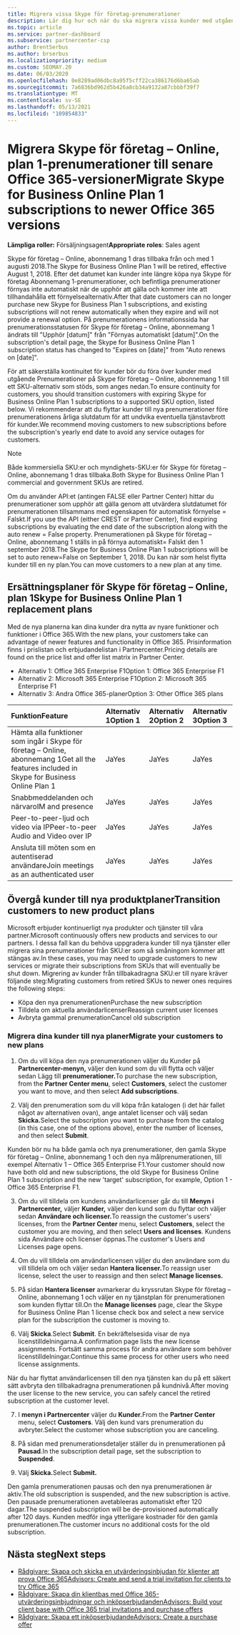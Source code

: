 ```yaml
---
title: Migrera vissa Skype för företag-prenumerationer
description: Lär dig hur och när du ska migrera vissa kunder med utgående Skype för företag – Online, abonnemang 1 till nya Office 365-versioner.
ms.topic: article
ms.service: partner-dashboard
ms.subservice: partnercenter-csp
author: BrentSerbus
ms.author: brserbus
ms.localizationpriority: medium
ms.custom: SEOMAY.20
ms.date: 06/03/2020
ms.openlocfilehash: 0e8289ad06dbc8a95f5cff22ca386176d6ba65ab
ms.sourcegitcommit: 7a6836bd962d5b426a8cb34a9132a87cbbbf39f7
ms.translationtype: MT
ms.contentlocale: sv-SE
ms.lasthandoff: 05/13/2021
ms.locfileid: "109854833"
---
```

# <a name="migrate-skype-for-business-online-plan-1-subscriptions-to-newer-office-365-versions"></a><span data-ttu-id="7ff45-103">Migrera Skype för företag – Online, plan 1-prenumerationer till senare Office 365-versioner</span><span class="sxs-lookup"><span data-stu-id="7ff45-103">Migrate Skype for Business Online Plan 1 subscriptions to newer Office 365 versions</span></span>

<span data-ttu-id="7ff45-104">**Lämpliga roller:** Försäljningsagent</span><span class="sxs-lookup"><span data-stu-id="7ff45-104">**Appropriate roles**: Sales agent</span></span>

<span data-ttu-id="7ff45-105">Skype för företag – Online, abonnemang 1 dras tillbaka från och med 1 augusti 2018.</span><span class="sxs-lookup"><span data-stu-id="7ff45-105">The Skype for Business Online Plan 1 will be retired, effective August 1, 2018.</span></span> <span data-ttu-id="7ff45-106">Efter det datumet kan kunder inte längre köpa nya Skype för företag Abonnemang 1-prenumerationer, och befintliga prenumerationer förnyas inte automatiskt när de upphör att gälla och kommer inte att tillhandahålla ett förnyelsealternativ.</span><span class="sxs-lookup"><span data-stu-id="7ff45-106">After that date customers can no longer purchase new Skype for Business Plan 1 subscriptions, and existing subscriptions will not renew automatically when they expire and will not provide a renewal option.</span></span> <span data-ttu-id="7ff45-107">På prenumerationens informationssida har prenumerationsstatusen för Skype för företag – Online, abonnemang 1 ändrats till "Upphör [datum]" från "Förnyas automatiskt [datum]".</span><span class="sxs-lookup"><span data-stu-id="7ff45-107">On the subscription's detail page, the Skype for Business Online Plan 1 subscription status has changed to "Expires on [date]" from "Auto renews on [date]".</span></span>  

<span data-ttu-id="7ff45-108">För att säkerställa kontinuitet för kunder bör du föra över kunder med utgående Prenumerationer på Skype för företag – Online, abonnemang 1 till ett SKU-alternativ som stöds, som anges nedan.</span><span class="sxs-lookup"><span data-stu-id="7ff45-108">To ensure continuity for customers, you should transition customers with expiring Skype for Business Online Plan 1 subscriptions to a supported SKU option, listed below.</span></span> <span data-ttu-id="7ff45-109">Vi rekommenderar att du flyttar kunder till nya prenumerationer före prenumerationens årliga slutdatum för att undvika eventuella tjänstavbrott för kunder.</span><span class="sxs-lookup"><span data-stu-id="7ff45-109">We recommend moving customers to new subscriptions before the subscription's yearly end date to avoid any service outages for customers.</span></span> 

>[!NOTE]
><span data-ttu-id="7ff45-110">Både kommersiella SKU:er och myndighets-SKU:er för Skype för företag – Online, abonnemang 1 dras tillbaka.</span><span class="sxs-lookup"><span data-stu-id="7ff45-110">Both Skype for Business Online Plan 1 commercial and government SKUs are retired.</span></span>

<span data-ttu-id="7ff45-111">Om du använder API:et (antingen FALSE eller Partner Center) hittar du prenumerationer som upphör att gälla genom att utvärdera slutdatumet för prenumerationen tillsammans med egenskapen för automatisk förnyelse = Falskt.</span><span class="sxs-lookup"><span data-stu-id="7ff45-111">If you use the API (either CREST or Partner Center), find expiring subscriptions by evaluating the end date of the subscription along with the auto renew = False property.</span></span> <span data-ttu-id="7ff45-112">Prenumerationen på Skype för företag – Online, abonnemang 1 ställs in på förnya automatiskt= Falskt den 1 september 2018.</span><span class="sxs-lookup"><span data-stu-id="7ff45-112">The Skype for Business Online Plan 1 subscriptions will be set to auto renew=False on September 1, 2018.</span></span> <span data-ttu-id="7ff45-113">Du kan när som helst flytta kunder till en ny plan.</span><span class="sxs-lookup"><span data-stu-id="7ff45-113">You can move customers to a new plan at any time.</span></span> 

## <a name="skype-for-business-online-plan-1-replacement-plans"></a><span data-ttu-id="7ff45-114">Ersättningsplaner för Skype för företag – Online, plan 1</span><span class="sxs-lookup"><span data-stu-id="7ff45-114">Skype for Business Online Plan 1 replacement plans</span></span>

<span data-ttu-id="7ff45-115">Med de nya planerna kan dina kunder dra nytta av nyare funktioner och funktioner i Office 365.</span><span class="sxs-lookup"><span data-stu-id="7ff45-115">With the new plans, your customers take can advantage of newer features and functionality in Office 365.</span></span> <span data-ttu-id="7ff45-116">Prisinformation finns i prislistan och erbjudandelistan i Partnercenter.</span><span class="sxs-lookup"><span data-stu-id="7ff45-116">Pricing details are found on the price list and offer list matrix in Partner Center.</span></span> 

- <span data-ttu-id="7ff45-117">Alternativ 1: Office 365 Enterprise F1</span><span class="sxs-lookup"><span data-stu-id="7ff45-117">Option 1: Office 365 Enterprise F1</span></span>
- <span data-ttu-id="7ff45-118">Alternativ 2: Microsoft 365 Enterprise F1</span><span class="sxs-lookup"><span data-stu-id="7ff45-118">Option 2: Microsoft 365 Enterprise F1</span></span>
- <span data-ttu-id="7ff45-119">Alternativ 3: Andra Office 365-planer</span><span class="sxs-lookup"><span data-stu-id="7ff45-119">Option 3: Other Office 365 plans</span></span>

|<span data-ttu-id="7ff45-120">**Funktion**</span><span class="sxs-lookup"><span data-stu-id="7ff45-120">**Feature**</span></span>    |<span data-ttu-id="7ff45-121">**Alternativ 1**</span><span class="sxs-lookup"><span data-stu-id="7ff45-121">**Option 1**</span></span>   |<span data-ttu-id="7ff45-122">**Alternativ 2**</span><span class="sxs-lookup"><span data-stu-id="7ff45-122">**Option 2**</span></span>   |<span data-ttu-id="7ff45-123">**Alternativ 3**</span><span class="sxs-lookup"><span data-stu-id="7ff45-123">**Option 3**</span></span>   |
|:-----------------|:-----------------|:-------------|:------------|
|<span data-ttu-id="7ff45-124">Hämta alla funktioner som ingår i Skype för företag – Online, abonnemang 1</span><span class="sxs-lookup"><span data-stu-id="7ff45-124">Get all the features included in Skype for Business Online Plan 1</span></span>|<span data-ttu-id="7ff45-125">Ja</span><span class="sxs-lookup"><span data-stu-id="7ff45-125">Yes</span></span>   |<span data-ttu-id="7ff45-126">Ja</span><span class="sxs-lookup"><span data-stu-id="7ff45-126">Yes</span></span>   |<span data-ttu-id="7ff45-127">Ja</span><span class="sxs-lookup"><span data-stu-id="7ff45-127">Yes</span></span>   |
|<span data-ttu-id="7ff45-128">Snabbmeddelanden och närvaro</span><span class="sxs-lookup"><span data-stu-id="7ff45-128">IM and presence</span></span> |<span data-ttu-id="7ff45-129">Ja</span><span class="sxs-lookup"><span data-stu-id="7ff45-129">Yes</span></span>   |<span data-ttu-id="7ff45-130">Ja</span><span class="sxs-lookup"><span data-stu-id="7ff45-130">Yes</span></span>   |<span data-ttu-id="7ff45-131">Ja</span><span class="sxs-lookup"><span data-stu-id="7ff45-131">Yes</span></span>   |
|<span data-ttu-id="7ff45-132">Peer-to-peer-ljud och video via IP</span><span class="sxs-lookup"><span data-stu-id="7ff45-132">Peer-to-peer Audio and Video over IP</span></span>|<span data-ttu-id="7ff45-133">Ja</span><span class="sxs-lookup"><span data-stu-id="7ff45-133">Yes</span></span>   |<span data-ttu-id="7ff45-134">Ja</span><span class="sxs-lookup"><span data-stu-id="7ff45-134">Yes</span></span>   |<span data-ttu-id="7ff45-135">Ja</span><span class="sxs-lookup"><span data-stu-id="7ff45-135">Yes</span></span>   
|<span data-ttu-id="7ff45-136">Ansluta till möten som en autentiserad användare</span><span class="sxs-lookup"><span data-stu-id="7ff45-136">Join meetings as an authenticated user</span></span>| <span data-ttu-id="7ff45-137">Ja</span><span class="sxs-lookup"><span data-stu-id="7ff45-137">Yes</span></span>   |<span data-ttu-id="7ff45-138">Ja</span><span class="sxs-lookup"><span data-stu-id="7ff45-138">Yes</span></span>   |<span data-ttu-id="7ff45-139">Ja</span><span class="sxs-lookup"><span data-stu-id="7ff45-139">Yes</span></span>   |

## <a name="transition-customers-to-new-product-plans"></a><span data-ttu-id="7ff45-140">Övergå kunder till nya produktplaner</span><span class="sxs-lookup"><span data-stu-id="7ff45-140">Transition customers to new product plans</span></span>

<span data-ttu-id="7ff45-141">Microsoft erbjuder kontinuerligt nya produkter och tjänster till våra partner.</span><span class="sxs-lookup"><span data-stu-id="7ff45-141">Microsoft continuously offers new products and services to our partners.</span></span> <span data-ttu-id="7ff45-142">I dessa fall kan du behöva uppgradera kunder till nya tjänster eller migrera sina prenumerationer från SKU:er som så småningom kommer att stängas av.</span><span class="sxs-lookup"><span data-stu-id="7ff45-142">In these cases, you may need to upgrade customers to new services or migrate their subscriptions from SKUs that will eventually be shut down.</span></span> <span data-ttu-id="7ff45-143">Migrering av kunder från tillbakadragna SKU:er till nyare kräver följande steg:</span><span class="sxs-lookup"><span data-stu-id="7ff45-143">Migrating customers from retired SKUs to newer ones requires the following steps:</span></span>

- <span data-ttu-id="7ff45-144">Köpa den nya prenumerationen</span><span class="sxs-lookup"><span data-stu-id="7ff45-144">Purchase the new subscription</span></span>
- <span data-ttu-id="7ff45-145">Tilldela om aktuella användarlicenser</span><span class="sxs-lookup"><span data-stu-id="7ff45-145">Reassign current user licenses</span></span>
- <span data-ttu-id="7ff45-146">Avbryta gammal prenumeration</span><span class="sxs-lookup"><span data-stu-id="7ff45-146">Cancel old subscription</span></span>

### <a name="migrate-your-customers-to-new-plans"></a><span data-ttu-id="7ff45-147">Migrera dina kunder till nya planer</span><span class="sxs-lookup"><span data-stu-id="7ff45-147">Migrate your customers to new plans</span></span>

1. <span data-ttu-id="7ff45-148">Om du vill köpa den nya prenumerationen väljer du Kunder på **Partnercenter-menyn,** väljer den kund som du vill flytta och väljer sedan Lägg till **prenumerationer.**</span><span class="sxs-lookup"><span data-stu-id="7ff45-148">To purchase the new subscription, from the **Partner Center menu**, select **Customers**, select the customer you want to move, and then select **Add subscriptions**.</span></span>

2. <span data-ttu-id="7ff45-149">Välj den prenumeration som du vill köpa från katalogen (i det här fallet något av alternativen ovan), ange antalet licenser och välj sedan **Skicka.**</span><span class="sxs-lookup"><span data-stu-id="7ff45-149">Select the subscription you want to purchase from the catalog (in this case, one of the options above), enter the number of licenses, and then select **Submit**.</span></span> 

<span data-ttu-id="7ff45-150">Kunden bör nu ha både gamla och nya prenumerationer, den gamla Skype för företag – Online, abonnemang 1 och den nya målprenumerationen, till exempel Alternativ 1 – Office 365 Enterprise F1.</span><span class="sxs-lookup"><span data-stu-id="7ff45-150">Your customer should now have both old and new subscriptions, the old Skype for Business Online Plan 1  subscription and the new 'target' subscription, for example, Option 1 - Office 365 Enterprise F1.</span></span>

3. <span data-ttu-id="7ff45-151">Om du vill tilldela om kundens användarlicenser går du till **Menyn i Partnercenter,** väljer **Kunder,** väljer den kund som du flyttar och väljer sedan **Användare och licenser.**</span><span class="sxs-lookup"><span data-stu-id="7ff45-151">To reassign the customer's users' licenses, from the **Partner Center** menu, select **Customers**, select the customer you are moving, and then select **Users and licenses**.</span></span> <span data-ttu-id="7ff45-152">Kundens sida Användare och licenser öppnas.</span><span class="sxs-lookup"><span data-stu-id="7ff45-152">The customer's Users and Licenses page opens.</span></span>

4. <span data-ttu-id="7ff45-153">Om du vill tilldela om användarlicensen väljer du den användare som du vill tilldela om och väljer sedan **Hantera licenser.**</span><span class="sxs-lookup"><span data-stu-id="7ff45-153">To reassign user license, select the user to reassign and then select **Manage licenses.**</span></span>

5. <span data-ttu-id="7ff45-154">På sidan **Hantera licenser** avmarkerar du kryssrutan Skype för företag – Online, abonnemang 1 och väljer en ny tjänstplan för prenumerationen som kunden flyttar till.</span><span class="sxs-lookup"><span data-stu-id="7ff45-154">On the **Manage licenses** page, clear the Skype for Business Online Plan 1 license check box and select a new service plan for the subscription the customer is moving to.</span></span>

6. <span data-ttu-id="7ff45-155">Välj **Skicka**.</span><span class="sxs-lookup"><span data-stu-id="7ff45-155">Select **Submit**.</span></span> <span data-ttu-id="7ff45-156">En bekräftelsesida visar de nya licenstilldelningarna.</span><span class="sxs-lookup"><span data-stu-id="7ff45-156">A confirmation page lists the new license assignments.</span></span> <span data-ttu-id="7ff45-157">Fortsätt samma process för andra användare som behöver licenstilldelningar.</span><span class="sxs-lookup"><span data-stu-id="7ff45-157">Continue this same process for other users who need license assignments.</span></span>

<span data-ttu-id="7ff45-158">När du har flyttat användarlicensen till den nya tjänsten kan du på ett säkert sätt avbryta den tillbakadragna prenumerationen på kundnivå.</span><span class="sxs-lookup"><span data-stu-id="7ff45-158">After moving the user license to the new service, you can safely cancel the retired subscription at the customer level.</span></span>

7. <span data-ttu-id="7ff45-159">I **menyn i Partnercenter** väljer du **Kunder.**</span><span class="sxs-lookup"><span data-stu-id="7ff45-159">From the **Partner Center** menu, select **Customers**.</span></span> <span data-ttu-id="7ff45-160">Välj den kund vars prenumeration du avbryter.</span><span class="sxs-lookup"><span data-stu-id="7ff45-160">Select the customer whose subscription you are canceling.</span></span>

8. <span data-ttu-id="7ff45-161">På sidan med prenumerationsdetaljer ställer du in prenumerationen på **Pausad**.</span><span class="sxs-lookup"><span data-stu-id="7ff45-161">In the subscription detail page, set the subscription to **Suspended**.</span></span>

9. <span data-ttu-id="7ff45-162">Välj **Skicka.**</span><span class="sxs-lookup"><span data-stu-id="7ff45-162">Select **Submit.**</span></span>

<span data-ttu-id="7ff45-163">Den gamla prenumerationen pausas och den nya prenumerationen är aktiv.</span><span class="sxs-lookup"><span data-stu-id="7ff45-163">The old subscription is suspended, and the new subscription is active.</span></span> <span data-ttu-id="7ff45-164">Den pausade prenumerationen avetableeras automatiskt efter 120 dagar.</span><span class="sxs-lookup"><span data-stu-id="7ff45-164">The suspended subscription will be de-provisioned automatically after 120 days.</span></span> <span data-ttu-id="7ff45-165">Kunden medför inga ytterligare kostnader för den gamla prenumerationen.</span><span class="sxs-lookup"><span data-stu-id="7ff45-165">The customer incurs no additional costs for the old subscription.</span></span>

## <a name="next-steps"></a><span data-ttu-id="7ff45-166">Nästa steg</span><span class="sxs-lookup"><span data-stu-id="7ff45-166">Next steps</span></span>

- [<span data-ttu-id="7ff45-167">Rådgivare: Skapa och skicka en utvärderingsinbjudan för klienter att prova Office 365</span><span class="sxs-lookup"><span data-stu-id="7ff45-167">Advisors: Create and send a trial invitation for clients to try Office 365</span></span>](advisors-create-a-trial-invitation.md)
- [<span data-ttu-id="7ff45-168">Rådgivare: Skapa din klientbas med Office 365-utvärderingsinbjudningar och inköpserbjudanden</span><span class="sxs-lookup"><span data-stu-id="7ff45-168">Advisors: Build your client base with Office 365 trial invitations and purchase offers</span></span>](advisors-build-your-business.md)
- [<span data-ttu-id="7ff45-169">Rådgivare: Skapa ett inköpserbjudande</span><span class="sxs-lookup"><span data-stu-id="7ff45-169">Advisors: Create a purchase offer</span></span>](advisor-create-a-purchase-offer.md)
